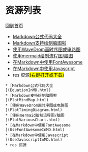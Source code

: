 
# 资源列表

[回到首页](https://charleechan.github.io/MyWiki)

* [Markdown公式代码大全
](EquationInMD.html)
* [Markdown支持绘制脑图啦
](PlotMindMap.html)
* [使用WaveDrom画时序图或电路图
](PlotTimingDiagram.html)
* [使用mermaid绘制流程图/脑图
](PlotVariousChart.html)
* [在Markdown中使用FontAwesome
](UseFontAwesomeInMD.html)
* [在Markdown中使用Javascript
](UseJavascriptInMD.html)
* res 资源<mark>(右键打开或下载)</mark>


```mind:height=300,title=内容概要,color
* [Markdown公式代码大全
](EquationInMD.html)
* [Markdown支持绘制脑图啦
](PlotMindMap.html)
* [使用WaveDrom画时序图或电路图
](PlotTimingDiagram.html)
* [使用mermaid绘制流程图/脑图
](PlotVariousChart.html)
* [在Markdown中使用FontAwesome
](UseFontAwesomeInMD.html)
* [在Markdown中使用Javascript
](UseJavascriptInMD.html)
* res 资源
```
